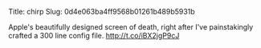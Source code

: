 Title: chirp
Slug: 0d4e063ba4ff9568b01261b489b5931b

Apple's beautifully designed screen of death, right after I've painstakingly crafted a 300 line config file. <a href="http://t.co/iBX2jgP9cJ">http://t.co/iBX2jgP9cJ</a>

